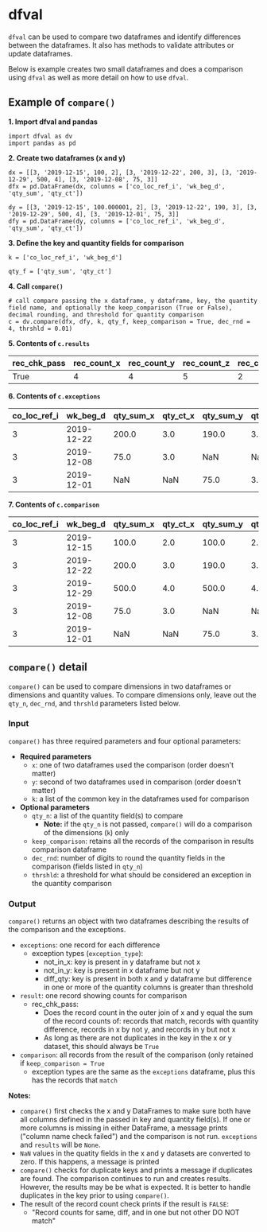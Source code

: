 # dfval

`dfval` can be used to compare two dataframes and identify differences between the dataframes. It also has methods to validate attributes or update dataframes.

Below is example creates two small dataframes and does a comparison using `dfval` as well as more detail on how to use `dfval`.

## Example of `compare()`
**1. Import dfval and pandas**
```
import dfval as dv
import pandas as pd
```

**2. Create two dataframes (x and y)**
```
dx = [[3, '2019-12-15', 100, 2], [3, '2019-12-22', 200, 3], [3, '2019-12-29', 500, 4], [3, '2019-12-08', 75, 3]]
dfx = pd.DataFrame(dx, columns = ['co_loc_ref_i', 'wk_beg_d', 'qty_sum', 'qty_ct'])

dy = [[3, '2019-12-15', 100.000001, 2], [3, '2019-12-22', 190, 3], [3, '2019-12-29', 500, 4], [3, '2019-12-01', 75, 3]]
dfy = pd.DataFrame(dy, columns = ['co_loc_ref_i', 'wk_beg_d', 'qty_sum', 'qty_ct'])
```

**3. Define the key and quantity fields for comparison**
```
k = ['co_loc_ref_i', 'wk_beg_d']

qty_f = ['qty_sum', 'qty_ct']
```

**4. Call `compare()`**
```
# call compare passing the x dataframe, y dataframe, key, the quantity field name, and optionally the keep_comparison (True or False), decimal rounding, and threshold for quantity comparison
c = dv.compare(dfx, dfy, k, qty_f, keep_comparison = True, dec_rnd = 4, thrshld = 0.01)
```

**5. Contents of `c.results`**

rec_chk_pass | rec_count_x | rec_count_y | rec_count_z | rec_count_same | rec_count_diff | rec_count_notinx | rec_count_notiny | rec_count_ex
-------------|-------------|-------------|-------------|----------------|----------------|------------------|------------------|-------------
True | 4 | 4 | 5 | 2 | 1 | 1 | 1 | 3

**6. Contents of `c.exceptions`**

co_loc_ref_i | wk_beg_d | qty_sum_x | qty_ct_x | qty_sum_y | qty_ct_y | diff_qty_sum | diff_qty_ct | exception_type
-------------|----------|-----------|----------|-----------|----------|--------------|-------------|----------------
3 | 2019-12-22 | 200.0 | 3.0 | 190.0 | 3.0 | 10.0 | 0.0 | diff_qty
3 | 2019-12-08 | 75.0 | 3.0 | NaN | NaN | NaN | NaN | not_in_y
3 | 2019-12-01 | NaN | NaN | 75.0 | 3.0 | NaN | NaN | not_in_x

**7. Contents of `c.comparison`**

co_loc_ref_i | wk_beg_d | qty_sum_x | qty_ct_x | qty_sum_y | qty_ct_y | diff_qty_sum | diff_qty_ct | exception_type
-------------|----------|-----------|----------|-----------|----------|--------------|-------------|----------------
3	| 2019-12-15	| 100.0 |	2.0 |	100.0 |	2.0 |	0.0 |	0.0	| match
3 | 2019-12-22 | 200.0 | 3.0 | 190.0 | 3.0 | 10.0 | 0.0 | diff_qty
3	| 2019-12-29	| 500.0	| 4.0	| 500.0	| 4.0	| 0.0	| 0.0	| match
3 | 2019-12-08 | 75.0 | 3.0 | NaN | NaN | NaN | NaN | not_in_y
3 | 2019-12-01 | NaN | NaN | 75.0 | 3.0 | | NaN | NaN | not_in_x


## `compare()` detail
`compare()` can be used to compare dimensions in two dataframes or dimensions and quantity values. To compare dimensions only, leave out the `qty_n`, `dec_rnd`, and `thrshld` parameters listed below.

### Input

`compare()` has three required parameters and four optional parameters:

* **Required parameters**
  * `x`: one of two dataframes used the comparison (order doesn't matter)
  * `y`: second of two dataframes used in comparison (order doesn't matter)
  * `k`: a list of the common key in the dataframes used for comparison
* **Optional parameters**
  * `qty_n`: a list of the quantity field(s) to compare
    * **Note:** if the `qty_n` is not passed, `compare()` will do a comparison of the dimensions (`k`) only
  * `keep_comparison`: retains all the records of the comparison in results comparison dataframe
  * `dec_rnd`: number of digits to round the quantity fields in the comparison (fields listed in `qty_n`)
  * `thrshld`: a threshold for what should be considered an exception in the quantity comparison

### Output

`compare()` returns an object with two dataframes describing the results of the comparison and the exceptions.

* `exceptions`: one record for each difference
  * exception types (`exception_type`):
    * not_in_x: key is present in y dataframe but not x
    * not_in_y: key is present in x dataframe but not y
    * diff_qty: key is present in both x and y dataframe but difference in one or more of the quantity columns is greater than threshold
* `result`: one record showing counts for comparison
  * rec_chk_pass:
    * Does the record count in the outer join of x and y equal the sum of the record counts of: records that match, records with quantity difference, records in x by not y, and records in y but not x
    * As long as there are not duplicates in the key in the x or y dataset, this should always be `True`
* `comparison`: all records from the result of the comparison (only retained if `keep_comparison = True`
  * exception types are the same as the `exceptions` dataframe, plus this has the records that `match`

**Notes:**
* `compare()` first checks the x and y DataFrames to make sure both have all columns defined in the passed in key and quantity field(s). If one or more columns is missing in either DataFrame, a message prints ("column name check failed") and the comparison is not run. `exceptions` and `results` will be `None`.
* `NaN` values in the quatity fields in the x and y datasets are converted to zero. If this happens, a message is printed
* `compare()` checks for duplicate keys and prints a message if duplicates are found. The comparison continues to run and creates results. However, the results may be be what is expected. It is better to handle duplicates in the key prior to using `compare()`.
* The result of the record count check prints if the result is `FALSE`:
  * "Record counts for same, diff, and in one but not other DO NOT match"
